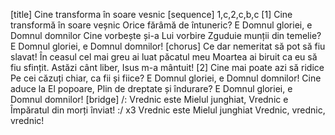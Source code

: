 [title] Cine transforma în soare vesnic
[sequence] 1,c,2,c,b,c
[1]
Cine transformă în soare veșnic
Orice fărâmă de întuneric?
E Domnul gloriei, e Domnul domnilor
Cine vorbește și-a Lui vorbire
Zguduie munții din temelie?
E Domnul gloriei, e Domnul domnilor!
[chorus]
Ce dar nemeritat să pot să fiu slavat!
În ceasul cel mai greu ai luat păcatul meu
Moartea ai biruit ca eu să fiu sfințit.
Astăzi cânt liber, Isus m-a mântuit!
[2]
Cine mai poate azi să ridice
Pe cei căzuți chiar, ca fii și fiice?
E Domnul gloriei, e Domnul domnilor!
Cine aduce la El popoare,
Plin de dreptate și îndurare?
E Domnul gloriei, e Domnul domnilor!
[bridge]
/: Vrednic este Mielul junghiat,
Vrednic e Împăratul din morți înviat! :/ x3
Vrednic este Mielul junghiat
Vrednic, vrednic, vrednic!

